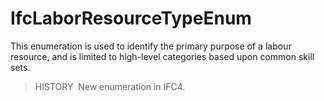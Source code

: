 IfcLaborResourceTypeEnum
========================

This enumeration is used to identify the primary purpose of a labour resource, and is limited to high-level categories based upon common skill sets.

> HISTORY&nbsp; New enumeration in IFC4.
